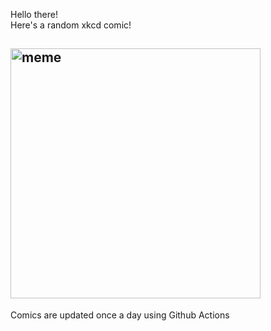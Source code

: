 Hello there! <br>Here's a random xkcd comic!<br>
## <img src="https://imgs.xkcd.com/comics/disaster_voyeurism.png" alt="meme" width="400"/><br>
Comics are updated once a day using Github Actions